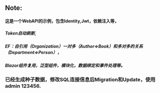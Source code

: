 ## Note:
#### 这是一个WebAPI的示例，包含Identity,Jwt，依赖注入等，
##### Token自动刷新,
##### EF：自引用（Organization）一对多（Author=>Book）和多对多的关系（Department=>Person），
##### Blazor组件复用，泛型组件，模块化，数据绑定和事件处理等。

### 已经生成种子数据，修改SQL连接信息后Migration和Update，使用admin 123456.
